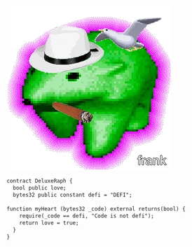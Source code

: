 ![frankfrank](https://github.com/DeluxeRaph/DeluxeRaph/blob/main/frankfrank%23510.gif)

```solidity
contract DeluxeRaph {
  bool public love;
  bytes32 public constant defi = "DEFI";

function myHeart (bytes32 _code) external returns(bool) {
    require(_code == defi, "Code is not defi");
    return love = true;
  }
}
```

<!--
**DeluxeRaph/DeluxeRaph** is a ✨ _special_ ✨ repository because its `README.md` (this file) appears on your GitHub profile.

Here are some ideas to get you started:

- 🔭 I’m currently working on ...
- 🌱 I’m currently learning ...
- 👯 I’m looking to collaborate on ...
- 🤔 I’m looking for help with ...
- 💬 Ask me about ...
- 📫 How to reach me: ...
- 😄 Pronouns: ...
- ⚡ Fun fact: ...
-->
